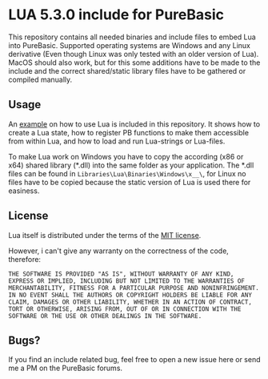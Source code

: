 LUA 5.3.0 include for PureBasic
=====

This repository contains all needed binaries and include files to embed Lua into PureBasic.
Supported operating systems are Windows and any Linux derivative (Even though Linux was only tested with an older version of Lua).
MacOS should also work, but for this some additions have to be made to the include and the correct shared/static library files have to be gathered or compiled manually.

## Usage
An [example](/Example.pb) on how to use Lua is included in this repository. It shows how to create a Lua state, how to register PB functions to make them accessible from within Lua, and how to load and run Lua-strings or Lua-files.

To make Lua work on Windows you have to copy the according (x86 or x64) shared library (*.dll) into the same folder as your application.
The *.dll files can be found in `Libraries\Lua\Binaries\Windows\x__\`, for Linux no files have to be copied because the static version of Lua is used there for easiness.

## License
Lua itself is distributed under the terms of the [MIT license](/Libraries/Lua/LICENSE).

However, i can't give any warranty on the correctness of the code, therefore:
```
THE SOFTWARE IS PROVIDED "AS IS", WITHOUT WARRANTY OF ANY KIND, EXPRESS OR IMPLIED, INCLUDING BUT NOT LIMITED TO THE WARRANTIES OF MERCHANTABILITY, FITNESS FOR A PARTICULAR PURPOSE AND NONINFRINGEMENT. IN NO EVENT SHALL THE AUTHORS OR COPYRIGHT HOLDERS BE LIABLE FOR ANY CLAIM, DAMAGES OR OTHER LIABILITY, WHETHER IN AN ACTION OF CONTRACT, TORT OR OTHERWISE, ARISING FROM, OUT OF OR IN CONNECTION WITH THE SOFTWARE OR THE USE OR OTHER DEALINGS IN THE SOFTWARE.
```

## Bugs?
If you find an include related bug, feel free to open a new issue here or send me a PM on the PureBasic forums.
